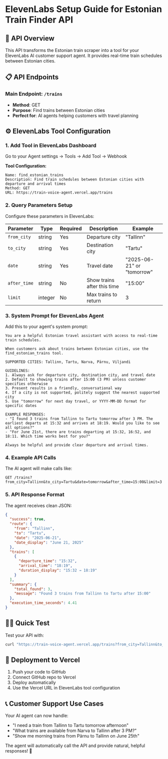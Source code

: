 # ElevenLabs Setup Guide for Estonian Train Finder API

## 🚀 API Overview

This API transforms the Estonian train scraper into a tool for your ElevenLabs AI customer support agent. It provides real-time train schedules between Estonian cities.

## 📋 API Endpoints

### Main Endpoint: `/trains`
- **Method**: GET
- **Purpose**: Find trains between Estonian cities
- **Perfect for**: AI agents helping customers with travel planning

## ⚙️ ElevenLabs Tool Configuration

### 1. Add Tool in ElevenLabs Dashboard

Go to your Agent settings → Tools → Add Tool → Webhook

**Tool Configuration:**
```
Name: find_estonian_trains
Description: Find train schedules between Estonian cities with departure and arrival times
Method: GET
URL: https://train-voice-agent.vercel.app/trains
```

### 2. Query Parameters Setup

Configure these parameters in ElevenLabs:

| Parameter | Type | Required | Description | Example |
|-----------|------|----------|-------------|---------|
| `from_city` | string | Yes | Departure city | "Tallinn" |
| `to_city` | string | Yes | Destination city | "Tartu" |
| `date` | string | Yes | Travel date | "2025-06-21" or "tomorrow" |
| `after_time` | string | No | Show trains after this time | "15:00" |
| `limit` | integer | No | Max trains to return | 3 |

### 3. System Prompt for ElevenLabs Agent

Add this to your agent's system prompt:

```
You are a helpful Estonian travel assistant with access to real-time train schedules. 

When customers ask about trains between Estonian cities, use the find_estonian_trains tool. 

SUPPORTED CITIES: Tallinn, Tartu, Narva, Pärnu, Viljandi

GUIDELINES:
1. Always ask for departure city, destination city, and travel date
2. Default to showing trains after 15:00 (3 PM) unless customer specifies otherwise
3. Present results in a friendly, conversational way
4. If a city is not supported, politely suggest the nearest supported city
5. Use "tomorrow" for next day travel, or YYYY-MM-DD format for specific dates

EXAMPLE RESPONSES:
- "I found 3 trains from Tallinn to Tartu tomorrow after 3 PM. The earliest departs at 15:32 and arrives at 18:19. Would you like to see all options?"
- "For June 21st, there are trains departing at 15:32, 16:52, and 18:11. Which time works best for you?"

Always be helpful and provide clear departure and arrival times.
```

### 4. Example API Calls

The AI agent will make calls like:

```
GET /trains?from_city=Tallinn&to_city=Tartu&date=tomorrow&after_time=15:00&limit=3
```

### 5. API Response Format

The agent receives clean JSON:

```json
{
  "success": true,
  "route": {
    "from": "Tallinn",
    "to": "Tartu", 
    "date": "2025-06-21",
    "date_display": "June 21, 2025"
  },
  "trains": [
    {
      "departure_time": "15:32",
      "arrival_time": "18:19",
      "duration_display": "15:32 → 18:19"
    }
  ],
  "summary": {
    "total_found": 3,
    "message": "Found 3 trains from Tallinn to Tartu after 15:00"
  },
  "execution_time_seconds": 4.41
}
```

## 🏃‍♂️ Quick Test

Test your API with:
```bash
curl "https://train-voice-agent.vercel.app/trains?from_city=Tallinn&to_city=Tartu&date=tomorrow&after_time=15:00&limit=3"
```

## 🚀 Deployment to Vercel

1. Push your code to GitHub
2. Connect GitHub repo to Vercel
3. Deploy automatically
4. Use the Vercel URL in ElevenLabs tool configuration

## 📞 Customer Support Use Cases

Your AI agent can now handle:
- "I need a train from Tallinn to Tartu tomorrow afternoon"
- "What trains are available from Narva to Tallinn after 3 PM?"
- "Show me morning trains from Pärnu to Tallinn on June 25th"

The agent will automatically call the API and provide natural, helpful responses! 🎯 